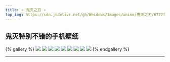 ```yaml
---
title: ⭐ 鬼灭之刃 ⭐
top_img: https://cdn.jsdelivr.net/gh/Weidows/Images/anime/鬼灭之刃/6777f15ea7a2270e44ad68c68f28b52d740f78b7cb214c7ae6eeaf0492b235c5.jpg
---
```


<!--
 * @Author: Weidows
 * @Date: 2020-08-25 19:14:35
 * @LastEditors: Weidows
 * @LastEditTime: 2020-09-26 00:14:03
 * @FilePath: \Weidows\Website\source\tags\gallery\鬼灭之刃.md
-->

## 鬼灭特别不错的手机壁纸

{% gallery %}
![](https://cdn.jsdelivr.net/gh/Weidows/Images/anime/鬼灭之刃/4c8d4dde8c75c2e7ccdb2558033e5a5049fd547336586118a53d617dd6c8c904.jpg)
![](https://cdn.jsdelivr.net/gh/Weidows/Images/anime/鬼灭之刃/6cbf524dbc9236ab300d0f3d77916096c048ff781d3abdc4124a0c84b24c8e0c.jpg)
![](https://cdn.jsdelivr.net/gh/Weidows/Images/anime/鬼灭之刃/96f27ac0a0c38f944f558a0cf0827b189bf287e35e3641873e0fcf6b473403ba.jpg)
![](https://cdn.jsdelivr.net/gh/Weidows/Images/anime/鬼灭之刃/686bd04c3e3a04a8c6cd8c8edb6a55b2d019def716795c67914247b0fda116f6.jpg)
![](https://cdn.jsdelivr.net/gh/Weidows/Images/anime/鬼灭之刃/6777f15ea7a2270e44ad68c68f28b52d740f78b7cb214c7ae6eeaf0492b235c5.jpg)
![](https://cdn.jsdelivr.net/gh/Weidows/Images/anime/鬼灭之刃/2244514e68998181e5eb21e0d5aec88957860cbd88b1b3b860b9bb80ea1a6e55.jpg)
![](https://cdn.jsdelivr.net/gh/Weidows/Images/anime/鬼灭之刃/c3393263437caf9fcc90a263e863f5b9a7bec5330c4bf63efa0c044e85f46b8d.jpg)
![](https://cdn.jsdelivr.net/gh/Weidows/Images/anime/鬼灭之刃/eb1351877be985ac867f7b17587e84d0b2c03c78cb7ed3b8a413670bc0cc22ec.jpg)
![](https://cdn.jsdelivr.net/gh/Weidows/Images/anime/鬼灭之刃/f9fe08fb2cc4727a2a1d681ee47c149e42d5f2965adf0373744339c525f26cdc.jpg)
{% endgallery %}

---
